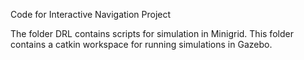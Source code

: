 Code for Interactive Navigation Project

The folder DRL contains scripts for simulation in Minigrid. This folder contains a catkin workspace for running simulations in Gazebo.
